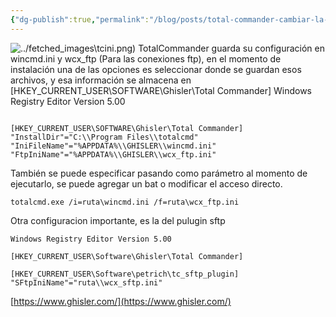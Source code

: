 ```yaml
---
{"dg-publish":true,"permalink":"/blog/posts/total-commander-cambiar-la-ruta-del-archivo-de-configuracion/","dgPassFrontmatter":true}
---
```



![../fetched_images\tcini.png)](https://blogger.googleusercontent.com/img/b/R29vZ2xl/AVvXsEhkW5rPW20YAoHnYReCOyBLu_xuvV3HmNRwY9o1M00e0fo-mlWhdkeHE7QHVoeib2jbLFTFEEEy4eHvJddtS_rl_kyO-UM73Opj9ERvvWhupTTpkBOrm_X26GnOz5rSvmiaa7IHJ8pp_lCi5YY7z3sKNUfynMUeIuPHFQKJNOU4U6Rvt1bGo6pF_ZNLXUs/s600/tcini.png)
  TotalCommander guarda su configuración en wincmd.ini y wcx\_ftp \(Para las
  conexiones ftp\), en el momento de instalación una de las opciones es
  seleccionar donde se guardan esos archivos, y esa información se almacena en
  \[HKEY\_CURRENT\_USER\SOFTWARE\Ghisler\Total Commander\]
Windows Registry Editor Version 5.00
```

[HKEY_CURRENT_USER\SOFTWARE\Ghisler\Total Commander]
"InstallDir"="C:\\Program Files\\totalcmd"
"IniFileName"="%APPDATA%\\GHISLER\\wincmd.ini"
"FtpIniName"="%APPDATA%\\GHISLER\\wcx_ftp.ini"
```

  También se puede especificar pasando como parámetro al momento de ejecutarlo,
  se puede agregar un bat o modificar el acceso directo.
```
totalcmd.exe /i=ruta\wincmd.ini /f=ruta\wcx_ftp.ini
```

Otra configuracion importante, es la del pulugin sftp
```
Windows Registry Editor Version 5.00

[HKEY_CURRENT_USER\Software\Ghisler\Total Commander]

[HKEY_CURRENT_USER\Software\petrich\tc_sftp_plugin]
"SFtpIniName"="ruta\\wcx_sftp.ini"
```
[https://www.ghisler.com/](https://www.ghisler.com/)
